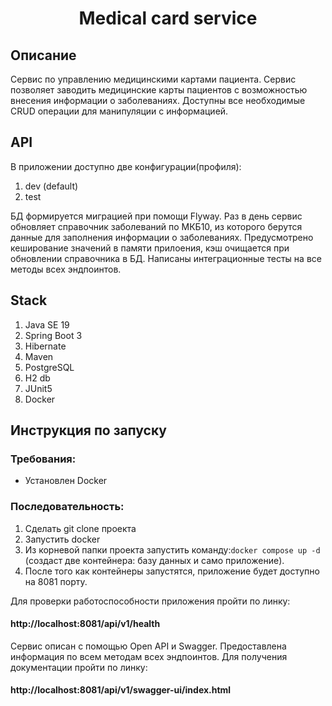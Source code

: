 <h1 align="center">Medical card service</h1>

## Описание
Сервис по управлению медицинскими картами пациента.
Сервис позволяет заводить медицинские карты пациентов с возможностью внесения информации о заболеваниях. 
Доступны все необходимые CRUD операции для манипуляции с информацией.

## API
В приложении доступно две конфигурации(профиля): 
1. dev (default)
2. test

БД формируется миграцией при помощи Flyway.
Раз в день сервис обновляет справочник заболеваний по МКБ10, из которого берутся данные для заполнения информации о заболеваниях.
Предусмотрено кеширование значений в памяти прилоения, кэш очищается при обновлении справочника в БД.
Написаны интеграционные тесты на все методы всех эндпоинтов.

## Stack
1. Java SE 19
2. Spring Boot 3
3. Hibernate
4. Maven
5. PostgreSQL
6. H2 db
7. JUnit5
8. Docker

## Инструкция по запуску
### Требования:
- Установлен Docker
### Последовательность:
1. Сделать git clone проекта
2. Запустить docker
3. Из корневой папки проекта запустить команду:```docker compose up -d``` (создаст две контейнера: базу данных и само приложение).
4. После того как контейнеры запустятся, приложение будет доступно на 8081 порту.

Для проверки работоспособности приложения пройти по линку:
#### http://localhost:8081/api/v1/health
Сервис описан с помощью Open API и Swagger. Предоставлена информация по всем методам всех эндпоинтов. Для получения документации пройти по линку:
#### http://localhost:8081/api/v1/swagger-ui/index.html




